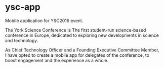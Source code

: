 # ysc-app
Mobile application for YSC2019 event. 

The York Science Conference is The first student-run science-based conference
in Europe, dedicated to exploring new developments in science and technology.

As Chief Technology Officer and a Founding Executive Committee Member, I have opted to 
create a mobile app for delegates of the conference, to boost engagement and the experience as a whole.
